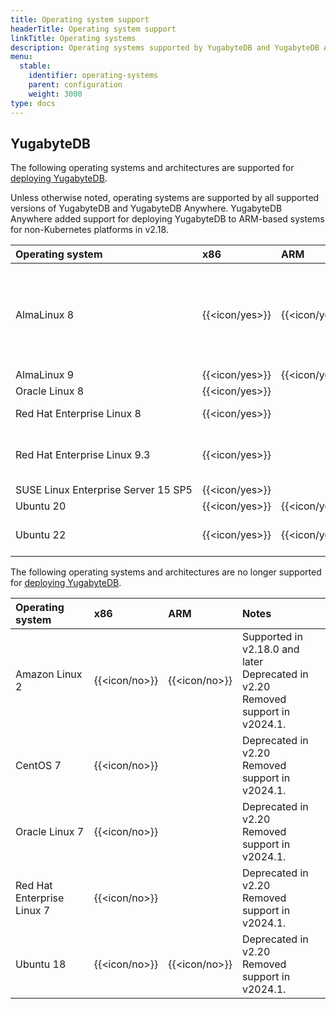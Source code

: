 ```yaml
---
title: Operating system support
headerTitle: Operating system support
linkTitle: Operating systems
description: Operating systems supported by YugabyteDB and YugabyteDB Anywhere.
menu:
  stable:
    identifier: operating-systems
    parent: configuration
    weight: 3000
type: docs
---
```


## YugabyteDB

The following operating systems and architectures are supported for [deploying YugabyteDB](../../../deploy/manual-deployment/).

Unless otherwise noted, operating systems are supported by all supported versions of YugabyteDB and YugabyteDB Anywhere. YugabyteDB Anywhere added support for deploying YugabyteDB to ARM-based systems for non-Kubernetes platforms in v2.18.

| Operating system | x86            | ARM            | Notes |
| :--------------- | :------------- | :------------- | :---- |
| AlmaLinux 8      | {{<icon/yes>}} | {{<icon/yes>}} | Recommended for production<br>Recommended development platform<br>Default for YBA-deployed nodes |
| AlmaLinux 9      | {{<icon/yes>}} | {{<icon/yes>}} |       |
| Oracle Linux 8   | {{<icon/yes>}} |                | |
| Red Hat Enterprise Linux 8 | {{<icon/yes>}} |      | Recommended for production |
| Red Hat Enterprise Linux&nbsp;9.3 | {{<icon/yes>}} |  | Supported in v2.20.3 and later.  {{<badge/ea>}} |
| SUSE&nbsp;Linux&nbsp;Enterprise&nbsp;Server&nbsp;15&nbsp;SP5 | {{<icon/yes>}} |     | {{<badge/ea>}} |
| Ubuntu 20        | {{<icon/yes>}} | {{<icon/yes>}} |       |
| Ubuntu 22        | {{<icon/yes>}} | {{<icon/yes>}} | Supported in v2.18.5, v2.20.1 |

The following operating systems and architectures are no longer supported for [deploying YugabyteDB](../../../deploy/manual-deployment/).

| Operating system | x86            | ARM            | Notes |
| :--------------- | :------------- | :------------- | :---- |
| Amazon Linux 2   | {{<icon/no>}}  | {{<icon/no>}}  | Supported in v2.18.0 and later<br>Deprecated in v2.20 <br> Removed support in v2024.1. |
| CentOS 7          | {{<icon/no>}}  |                | Deprecated in v2.20<br> Removed support in v2024.1. |
| Oracle Linux 7   | {{<icon/no>}}  |                | Deprecated in v2.20<br> Removed support in v2024.1. |
| Red Hat Enterprise Linux 7 | {{<icon/no>}} |       | Deprecated in v2.20<br> Removed support in v2024.1. |
| Ubuntu 18        | {{<icon/no>}}  | {{<icon/no>}}  | Deprecated in v2.20<br> Removed support in v2024.1. |

